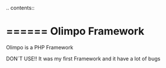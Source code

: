 .. contents::

======
Olimpo Framework
======

Olimpo is a PHP Framework

DON´T USE!! It was my first Framework and it have a lot of bugs
